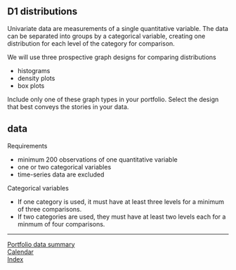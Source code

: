
## D1 distributions

Univariate data are measurements of a single quantitative variable. The
data can be separated into groups by a categorical variable, creating
one distribution for each level of the category for comparison.

We will use three prospective graph designs for comparing distributions

  - histograms
  - density plots
  - box plots

Include only one of these graph types in your portfolio. Select the
design that best conveys the stories in your data.

## data

Requirements

  - minimum 200 observations of one quantitative variable  
  - one or two categorical variables  
  - time-series data are excluded

Categorical variables

  - If one category is used, it must have at least three levels for a
    minimum of three comparisons.  
  - If two categories are used, they must have at least two levels each
    for a minmum of four comparisons.

-----

[Portfolio data summary](cm301_portfolio_data-types.md)  
[Calendar](../README.md#calendar)  
[Index](../README.md#index)
